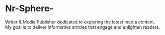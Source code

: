 # Nr-Sphere-
Writer &amp; Media Publisher dedicated to exploring the latest media content. My goal is to deliver informative articles that engage and enlighten readers.
